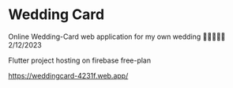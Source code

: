 # Wedding Card

Online Wedding-Card web application for my own wedding 💍👰🏻🤵🏻 2/12/2023

Flutter project hosting on firebase free-plan

https://weddingcard-4231f.web.app/
